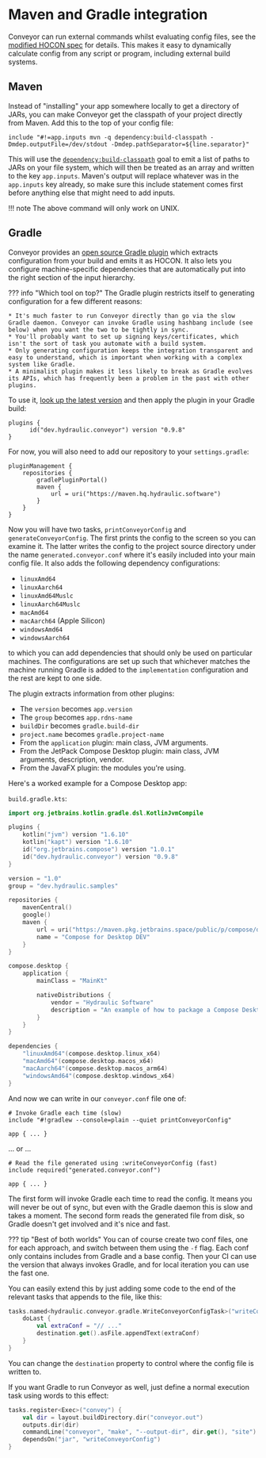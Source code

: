 # Maven and Gradle integration

Conveyor can run external commands whilst evaluating config files, see the [modified HOCON spec](hocon-spec.md) for details. This makes it easy to dynamically calculate config from any script or program, including external build systems.

## Maven

Instead of "installing" your app somewhere locally to get a directory of JARs, you can make Conveyor  get the classpath of your project directly from Maven. Add this to the top of your config file:

```
include "#!=app.inputs mvn -q dependency:build-classpath -Dmdep.outputFile=/dev/stdout -Dmdep.pathSeparator=${line.separator}"
```

This will use the [`dependency:build-classpath`](https://maven.apache.org/plugins/maven-dependency-plugin/build-classpath-mojo.html) goal to emit a list of paths to JARs on your file system, which will then be treated as an array and written to the key `app.inputs`. Maven's output will replace whatever was in the `app.inputs` key already, so make sure this include statement comes first before anything else that might need to add inputs.

!!! note
    The above command will only work on UNIX.

## Gradle

Conveyor provides an [open source Gradle plugin](https://github.com/hydraulic-software/conveyor/tree/master/gradle-plugin) which extracts configuration from your build and emits it as HOCON. It also lets you configure machine-specific dependencies that are automatically put into the right section of the input hierarchy.

??? info "Which tool on top?"
    The Gradle plugin restricts itself to generating configuration for a few different reasons:

    * It's much faster to run Conveyor directly than go via the slow Gradle daemon. Conveyor can invoke Gradle using hashbang include (see below) when you want the two to be tightly in sync.
    * You'll probably want to set up signing keys/certificates, which isn't the sort of task you automate with a build system. 
    * Only generating configuration keeps the integration transparent and easy to understand, which is important when working with a complex system like Gradle.
    * A minimalist plugin makes it less likely to break as Gradle evolves its APIs, which has frequently been a problem in the past with other plugins.

To use it, [look up the latest version](https://plugins.gradle.org/plugin/dev.hydraulic.conveyor) and then apply the plugin in your Gradle build:

```
plugins {
	  id("dev.hydraulic.conveyor") version "0.9.8"
}
```

For now, you will also need to add our repository to your `settings.gradle`:

```
pluginManagement {
    repositories {
        gradlePluginPortal()
        maven {
            url = uri("https://maven.hq.hydraulic.software")
        }
    }
}
```

Now you will have two tasks, `printConveyorConfig` and `generateConveyorConfig`. The first prints the config to the screen so you can examine it. The latter writes the config to the project source directory under the name `generated.conveyor.conf` where it's easily included into your main config file. It also adds the following dependency configurations:

* `linuxAmd64`
* `linuxAarch64`
* `linuxAmd64Muslc`
* `linuxAarch64Muslc`
* `macAmd64`
* `macAarch64` (Apple Silicon)
* `windowsAmd64`
* `windowsAarch64`

to which you can add dependencies that should only be used on particular machines. The configurations are set up such that whichever matches the machine running Gradle is added to the `implementation` configuration and the rest are kept to one side.

The plugin extracts information from other plugins:

* The `version` becomes `app.version`
* The `group` becomes `app.rdns-name`
* `buildDir` becomes `gradle.build-dir`
* `project.name` becomes `gradle.project-name`
* From the `application` plugin: main class,  JVM arguments.
* From the JetPack Compose Desktop plugin: main class, JVM arguments, description, vendor.
* From the JavaFX plugin: the modules you're using.

Here's a worked example for a Compose Desktop app:

`build.gradle.kts`:

```kotlin
import org.jetbrains.kotlin.gradle.dsl.KotlinJvmCompile

plugins {
    kotlin("jvm") version "1.6.10"
    kotlin("kapt") version "1.6.10"
    id("org.jetbrains.compose") version "1.0.1"
    id("dev.hydraulic.conveyor") version "0.9.8"
}

version = "1.0"
group = "dev.hydraulic.samples"

repositories {
    mavenCentral()
    google()
    maven {
        url = uri("https://maven.pkg.jetbrains.space/public/p/compose/dev")
        name = "Compose for Desktop DEV"
    }
}

compose.desktop {
    application {
        mainClass = "MainKt"

        nativeDistributions {
            vendor = "Hydraulic Software"
            description = "An example of how to package a Compose Desktop app with Conveyor"
        }
    }
}

dependencies {
    "linuxAmd64"(compose.desktop.linux_x64)
    "macAmd64"(compose.desktop.macos_x64)
    "macAarch64"(compose.desktop.macos_arm64)
    "windowsAmd64"(compose.desktop.windows_x64)
}

```

And now we can write in our `conveyor.conf` file one of:

```
# Invoke Gradle each time (slow)
include "#!gradlew --console=plain --quiet printConveyorConfig"

app { ... }
```

... or ...

```
# Read the file generated using :writeConveyorConfig (fast)
include required("generated.conveyor.conf")

app { ... }
```

The first form will invoke Gradle each time to read the config. It means you will never be out of sync, but even with the Gradle daemon this is slow and takes a moment. The second form reads the generated file from disk, so Gradle doesn't get involved and it's nice and fast.

??? tip "Best of both worlds"
    You can of course create two conf files, one for each approach, and switch between them using the `-f` flag. Each conf only contains includes from Gradle and a base config. Then your CI can use the version that always invokes Gradle, and for local iteration you can use the fast one.

You can easily extend this by just adding some code to the end of the relevant tasks that appends to the file, like this:

```kotlin
tasks.named<hydraulic.conveyor.gradle.WriteConveyorConfigTask>("writeConveyorConfig") {
    doLast {
        val extraConf = "// ..."
        destination.get().asFile.appendText(extraConf)
    }
}
```

You can change the `destination` property to control where the config file is written to.

If you want Gradle to run Conveyor as well, just define a normal execution task using words to this effect:

```kotlin
tasks.register<Exec>("convey") {
    val dir = layout.buildDirectory.dir("conveyor.out")
    outputs.dir(dir)
    commandLine("conveyor", "make", "--output-dir", dir.get(), "site")
    dependsOn("jar", "writeConveyorConfig")
}
```
